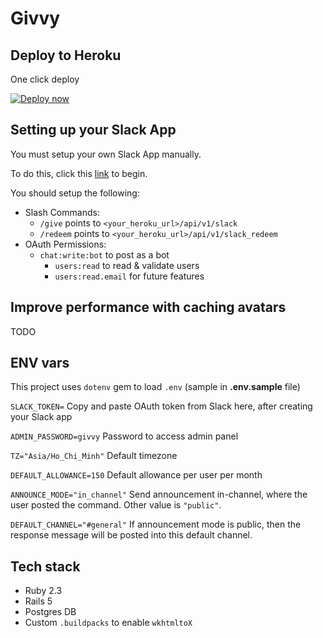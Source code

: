 # Givvy

## Deploy to Heroku

One click deploy

[![Deploy now](https://www.herokucdn.com/deploy/button.svg)](https://www.heroku.com/deploy/?template=https://github.com/kentnguyen/givvy)

## Setting up your Slack App

You must setup your own Slack App manually.

To do this, click this [link](https://api.slack.com/apps?new_app=1) to begin.

You should setup the following:

- Slash Commands:
	- `/give` points to `<your_heroku_url>/api/v1/slack`
	- `/redeem` points to `<your_heroku_url>/api/v1/slack_redeem`
- OAuth Permissions:
  - `chat:write:bot` to post as a bot
	- `users:read` to read & validate users
	- `users:read.email` for future features

## Improve performance with caching avatars

TODO

## ENV vars

This project uses `dotenv` gem to load `.env` (sample in **.env.sample** file)

`SLACK_TOKEN=`
Copy and paste OAuth token from Slack here, after creating your Slack app

`ADMIN_PASSWORD=givvy`
Password to access admin panel

`TZ="Asia/Ho_Chi_Minh"`
Default timezone

`DEFAULT_ALLOWANCE=150`
Default allowance per user per month

`ANNOUNCE_MODE="in_channel"`
Send announcement in-channel, where the user posted the command. Other value is `"public"`.

`DEFAULT_CHANNEL="#general"`
If announcement mode is public, then the response message will be posted into this default channel.

## Tech stack

- Ruby 2.3
- Rails 5
- Postgres DB
- Custom `.buildpacks` to enable `wkhtmltoX`
